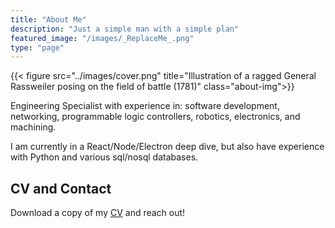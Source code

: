 ```yaml
---
title: "About Me"
description: "Just a simple man with a simple plan"
featured_image: "/images/_ReplaceMe_.png"
type: "page"
---
```

{{< figure src="../images/cover.png" title="Illustration of a ragged General Rassweiler posing on the field of battle (1781)" class="about-img">}}

Engineering Specialist with experience in: software development, networking, programmable logic controllers, robotics, electronics, and machining.

I am currently in a React/Node/Electron deep dive, but also have experience with Python and various sql/nosql databases.

## CV and Contact

Download a copy of my [CV](../PDF/KyleRassweiler-CV.pdf) and reach out!
